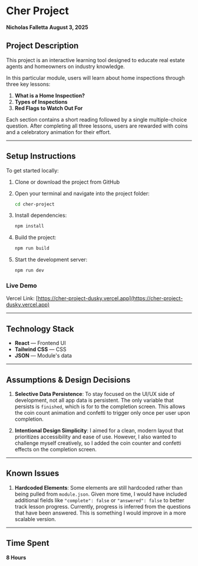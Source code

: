 # Cher Project

**Nicholas Falletta**
**August 3, 2025**

## Project Description

This project is an interactive learning tool designed to educate real estate agents and homeowners on industry knowledge.

In this particular module, users will learn about home inspections through three key lessons:

1. **What is a Home Inspection?**
2. **Types of Inspections**
3. **Red Flags to Watch Out For**

Each section contains a short reading followed by a single multiple-choice question. After completing all three lessons, users are rewarded with coins and a celebratory animation for their effort.

---

## Setup Instructions

To get started locally:

1. Clone or download the project from GitHub
2. Open your terminal and navigate into the project folder:

   ```bash
   cd cher-project
   ```
3. Install dependencies:

   ```bash
   npm install
   ```
4. Build the project:

   ```bash
   npm run build
   ```
5. Start the development server:

   ```bash
   npm run dev
   ```

### Live Demo

Vercel Link:
[https://cher-project-dusky.vercel.app](https://cher-project-dusky.vercel.app)

---

## Technology Stack

* **React** — Frontend UI
* **Tailwind CSS** — CSS
* **JSON** — Module's data

---

## Assumptions & Design Decisions

1. **Selective Data Persistence**:
   To stay focused on the UI/UX side of development, not all app data is persistent. The only variable that persists is `finished`, which is for to the completion screen. This allows the coin count animation and confetti to trigger only once per user upon completion.

2. **Intentional Design Simplicity**:
   I aimed for a clean, modern layout that prioritizes accessibility and ease of use. However, I also wanted to challenge myself creatively, so I added the coin counter and confetti effects on the completion screen.

---

## Known Issues

1. **Hardcoded Elements**:
   Some elements are still hardcoded rather than being pulled from `module.json`. Given more time, I would have included additional fields like `"complete": false` or `"answered": false` to better track lesson progress. Currently, progress is inferred from the questions that have been answered. This is something I would improve in a more scalable version.

---

## Time Spent

**8 Hours**